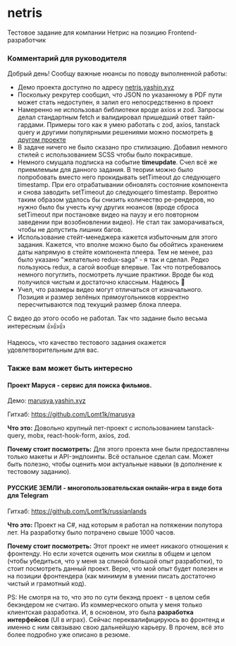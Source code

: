 # netris
Тестовое задание для компании Нетрис на позицию Frontend-разработчик

### Комментарий для руководителя
Добрый день! Сообщу важные нюансы по поводу выполненной работы:
- Демо проекта доступно по адресу [netris.yashin.xyz](https://netris.yashin.xyz/)
- Поскольку рекрутер сообщил, что JSON по указанному в PDF пути может стать недоступен, я залил его непосредственно в проект
- Намеренно не использовал библиотеки вроде axios и zod. Запросы делал стандартным fetch и валидировал пришедший ответ тайп-гардами. Примеры того как я умею работать с zod, axios, tanstack query и другими популярными решениями можно посмотреть [в другом проекте](https://github.com/Lomt1k/marusya)
- В задаче ничего не было сказано про стилизацию. Добавил немного стилей с использованием SCSS чтобы было покрасивше.
- Немного смущала подписка на событие **timeupdate**. Счел всё же приемлемым для данного задания. В теории можно было попробовать вместо него прокидывать setTimeout до следующего timestamp. При его отрабатывании обновлять состояние компонента и снова заводить setTimeout до следующего timestamp. Вероятно таким образом удалось бы снизить количество ре-рендеров, но нужно было бы учесть кучу других нюансов (вроде сброса setTimeout при постановке видео на паузу и его повторном заведении при возобновлении видео). Не стал так заморачиваться, чтобы не допустить лишних багов.
- Использование стейт-менеджера кажется избыточным для этого задания. Кажется, что вполне можно было бы обойтись хранением даты напрямую в стейте компонента плеера. Тем не менее, раз было указано "желательно redux-saga" - я так и сделал. Редко пользуюсь redux, а сагой вообще впервые. Так что потребовалось немного погуглить, посмотреть лучшие практики. Вроде бы код получился чистым и достаточно классным. Надеюсь 🤗
- Учел, что размеры видео могут отличаться от изначального. Позиция и размер зелёных прямоугольников корректно пересчитываются под текущий размер блока плеера.

С видео до этого особо не работал. Так что задание было весьма интересным 👍👍👍

Надеюсь, что качество тестового задания окажется удовлетворительным для вас.

### Также вам может быть интересно

#### Проект Маруся - сервис для поиска фильмов.
Демо: [marusya.yashin.xyz](https://marusya.yashin.xyz/)

Гитхаб: https://github.com/Lomt1k/marusya

**Что это:** Довольно крупный пет-проект с использованием tanstack-query, mobx, react-hook-form, axios, zod. 

**Почему стоит посмотреть:** Для этого проекта мне были предоставлены только макеты и API-эндпоинты. Всё остальное сделал сам. Может быть полезно, чтобы оценить мои актуальные навыки (в дополнение к тестовому заданию).

#### РУССКИЕ ЗЕМЛИ - многопользовательская онлайн-игра в виде бота для Telegram

Гитхаб: https://github.com/Lomt1k/russianlands

**Что это:** Проект на C#, над которым я работал на потяжении полутора лет. На разработку было потрачено свыше 1000 часов.

**Почему стоит посмотреть:** Этот проект не имеет никакого отношения к фронтенду. Но если хочется оценить мои скиллы в общем и целом (чтобы убедиться, что у меня за спиной большой опыт разработки), то стоит посмотреть данный проект. Верю, что мой опыт будет полезен и на позиции фронтендера (как минимум в умении писать достаточно чистый и грамотный код).

PS: Не смотря на то, что это по сути бекэнд проект - в целом себя бекэндером не считаю. Из коммерческого опыта у меня только клиентская разработка. И, в основном, это была **разработка интерфейсов** (UI в играх). Сейчас переквалифицируюсь во фронтенд и именно с ним связываю свою дальнейшую карьеру. В прочем, всё это более подробно уже описано в резюме.
